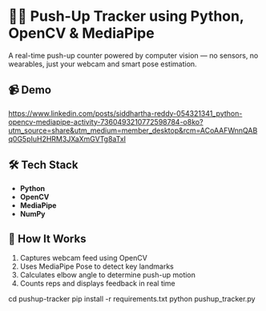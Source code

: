 # 🏋️‍♂️ Push-Up Tracker using Python, OpenCV & MediaPipe

A real-time push-up counter powered by computer vision — no sensors, no wearables, just your webcam and smart pose estimation.

## 📹 Demo
https://www.linkedin.com/posts/siddhartha-reddy-054321341_python-opencv-mediapipe-activity-7360493210772598784-o8ko?utm_source=share&utm_medium=member_desktop&rcm=ACoAAFWnnQABq0G5pIuH2HRM3JXaXmGVTg8aTxI


## 🛠️ Tech Stack

- **Python**
- **OpenCV**
- **MediaPipe**
- **NumPy**

## 🚀 How It Works

1. Captures webcam feed using OpenCV
2. Uses MediaPipe Pose to detect key landmarks
3. Calculates elbow angle to determine push-up motion
4. Counts reps and displays feedback in real time

cd pushup-tracker
pip install -r requirements.txt
python pushup_tracker.py
